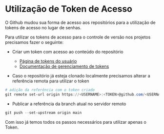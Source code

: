# Utilização de Token de Acesso

O Github mudou sua forma de acesso aos repositórios para a utilização de tokens de acesso no lugar de senhas.

Para utilizar os tokens de acesso para o controle de versão nos projetos precisamos fazer o seguinte:

- Criar um token com acesso ao conteúdo do repositório
	- [Página de tokens do usuário](https://github.com/settings/tokens)
	- [Documentação de gerenciamento de tokens](https://docs.github.com/en/authentication/keeping-your-account-and-data-secure/managing-your-personal-access-tokens)

- Caso o repositório já esteja clonado localmente precisamos alterar a referência remota para utilizar o token

```ps1
# adição da referência com o token criado
git remote set-url origin https://<USERNAME>:<TOKEN>@github.com/<USERNAME>/<REPO>.git
```

- Publicar a referência da branch atual no servidor remoto

```ps1
git push --set-upstream origin main
```

Com isso já temos todos os passos necessários para utilizar apenas o Token.